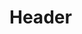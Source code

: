 <!-- TITLE: Attacking Web Applications -->
<!-- SUBTITLE: A guide to common web vulnerabilities -->
<!-- AUTHOR: Joel -->

# Header